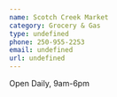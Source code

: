 ```yaml
---
name: Scotch Creek Market
category: Grocery & Gas
type: undefined
phone: 250-955-2253
email: undefined
url: undefined
---
```


Open Daily, 9am-6pm